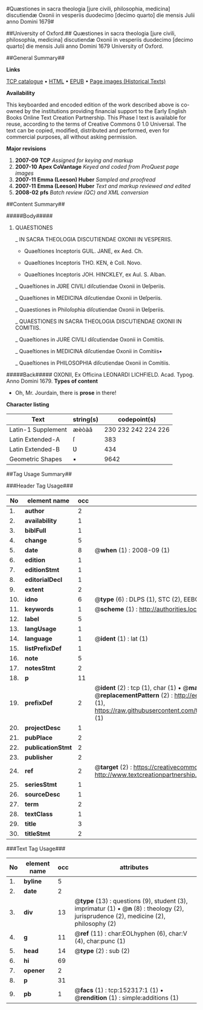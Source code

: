 #Quæstiones in sacra theologia [jure civili, philosophia, medicina] discutiendæ Oxonii in vesperiis duodecimo [decimo quarto] die mensis Julii anno Domini 1679#

##University of Oxford.##
Quæstiones in sacra theologia [jure civili, philosophia, medicina] discutiendæ Oxonii in vesperiis duodecimo [decimo quarto] die mensis Julii anno Domini 1679
University of Oxford.

##General Summary##

**Links**

[TCP catalogue](http://www.ota.ox.ac.uk/tcp/)  • 
[HTML](http://tei.it.ox.ac.uk/tcp/Texts-HTML/free/A90/A90330.html)  • 
[EPUB](http://tei.it.ox.ac.uk/tcp/Texts-EPUB/free/A90/A90330.epub) • 
[Page images (Historical Texts)](https://data.historicaltexts.jisc.ac.uk/view?pubId=eebo-38875824e&pageId=eebo-38875824e-152317-1)

**Availability**

This keyboarded and encoded edition of the
	       work described above is co-owned by the institutions
	       providing financial support to the Early English Books
	       Online Text Creation Partnership. This Phase I text is
	       available for reuse, according to the terms of Creative
	       Commons 0 1.0 Universal. The text can be copied,
	       modified, distributed and performed, even for
	       commercial purposes, all without asking permission.

**Major revisions**

1. __2007-09__ __TCP__ *Assigned for keying and markup*
1. __2007-10__ __Apex CoVantage__ *Keyed and coded from ProQuest page images*
1. __2007-11__ __Emma (Leeson) Huber__ *Sampled and proofread*
1. __2007-11__ __Emma (Leeson) Huber__ *Text and markup reviewed and edited*
1. __2008-02__ __pfs__ *Batch review (QC) and XML conversion*

##Content Summary##

#####Body#####

1. QUAESTIONES

    _ IN SACRA THEOLOGIA DISCUTIENDAE OXONII IN VESPERIIS.

      * Quaeſtiones Inceptoris GUIL. JANE, ex Aed. Ch.

      * Quaeſtiones Inceptoris THO. KEN, è Coll. Novo.

      * Quaeſtiones Inceptoris JOH. HINCKLEY, ex Aul. S. Alban.

    _ Quaeſtiones in JƲRE CIVILI diſcutiendae Oxonii in Ʋeſperiis.

    _ Quaeſtiones in MEDICINA diſcutiendae Oxonii in Ʋeſperiis.

    _ Quaestiones in Philoſophia diſcutiendae Oxonii in Ʋeſperiis.

    _ QUAESTIONES IN SACRA THEOLOGIA DISCUTIENDAE OXONII IN COMITIIS.

    _ Quaeſtiones in JURE CIVILI diſcutiendae Oxonii in Comitiis.

    _ Quaeſtiones in MEDICINA diſcutiendae Oxonii in Comitiis▪

    _ Quaeſtiones in PHILOSOPHIA diſcutiendae Oxonii in Comitiis.

#####Back#####
OXONII, Ex Officina LEONARDI LICHFIELD. Acad. Typog. Anno Domini 1679.
**Types of content**

  * Oh, Mr. Jourdain, there is **prose** in there!

**Character listing**


|Text|string(s)|codepoint(s)|
|---|---|---|
|Latin-1 Supplement|æèòàâ|230 232 242 224 226|
|Latin Extended-A|ſ|383|
|Latin Extended-B|Ʋ|434|
|Geometric Shapes|▪|9642|

##Tag Usage Summary##

###Header Tag Usage###

|No|element name|occ|attributes|
|---|---|---|---|
|1.|__author__|2||
|2.|__availability__|1||
|3.|__biblFull__|1||
|4.|__change__|5||
|5.|__date__|8| @__when__ (1) : 2008-09 (1)|
|6.|__edition__|1||
|7.|__editionStmt__|1||
|8.|__editorialDecl__|1||
|9.|__extent__|2||
|10.|__idno__|6| @__type__ (6) : DLPS (1), STC (2), EEBO-CITATION (1), OCLC (1), VID (1)|
|11.|__keywords__|1| @__scheme__ (1) : http://authorities.loc.gov/ (1)|
|12.|__label__|5||
|13.|__langUsage__|1||
|14.|__language__|1| @__ident__ (1) : lat (1)|
|15.|__listPrefixDef__|1||
|16.|__note__|5||
|17.|__notesStmt__|2||
|18.|__p__|11||
|19.|__prefixDef__|2| @__ident__ (2) : tcp (1), char (1)  •  @__matchPattern__ (2) : ([0-9\-]+):([0-9IVX]+) (1), (.+) (1)  •  @__replacementPattern__ (2) : http://eebo.chadwyck.com/downloadtiff?vid=$1&page=$2 (1), https://raw.githubusercontent.com/textcreationpartnership/Texts/master/tcpchars.xml#$1 (1)|
|20.|__projectDesc__|1||
|21.|__pubPlace__|2||
|22.|__publicationStmt__|2||
|23.|__publisher__|2||
|24.|__ref__|2| @__target__ (2) : https://creativecommons.org/publicdomain/zero/1.0/ (1), http://www.textcreationpartnership.org/docs/. (1)|
|25.|__seriesStmt__|1||
|26.|__sourceDesc__|1||
|27.|__term__|2||
|28.|__textClass__|1||
|29.|__title__|3||
|30.|__titleStmt__|2||


###Text Tag Usage###

|No|element name|occ|attributes|
|---|---|---|---|
|1.|__byline__|5||
|2.|__date__|2||
|3.|__div__|13| @__type__ (13) : questions (9), student (3), imprimatur (1)  •  @__n__ (8) : theology (2), jurisprudence (2), medicine (2), philosophy (2)|
|4.|__g__|11| @__ref__ (11) : char:EOLhyphen (6), char:V (4), char:punc (1)|
|5.|__head__|14| @__type__ (2) : sub (2)|
|6.|__hi__|69||
|7.|__opener__|2||
|8.|__p__|31||
|9.|__pb__|1| @__facs__ (1) : tcp:152317:1 (1)  •  @__rendition__ (1) : simple:additions (1)|
